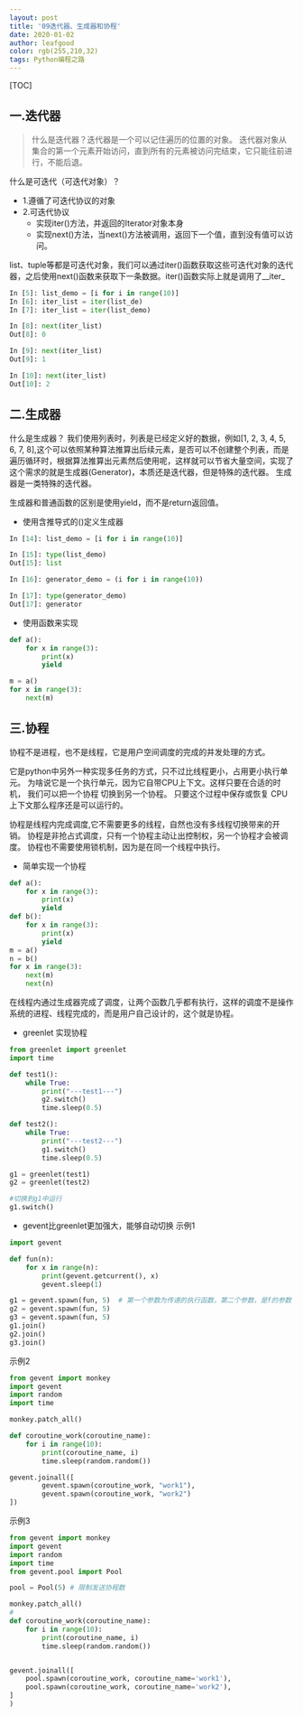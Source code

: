 ```yaml
---
layout: post
title: '09迭代器、生成器和协程'
date: 2020-01-02
author: leafgood
color: rgb(255,210,32)
tags: Python编程之路
---
```

[TOC]
## 一.迭代器
>什么是迭代器？迭代器是一个可以记住遍历的位置的对象。
>迭代器对象从集合的第一个元素开始访问，直到所有的元素被访问完结束，它只能往前进行，不能后退。

什么是可迭代（可迭代对象）？
-  1.遵循了可迭代协议的对象
- 2.可迭代协议
    +  实现iter()方法，并返回的Iterator对象本身
    +  实现next()方法，当next()方法被调用，返回下一个值，直到没有值可以访问。
 
list、tuple等都是可迭代对象，我们可以通过iter()函数获取这些可迭代对象的迭代器，之后使用next()函数来获取下一条数据。iter()函数实际上就是调用了__iter_
 ```python
In [5]: list_demo = [i for i in range(10)]
In [6]: iter_list = iter(list_de)
In [7]: iter_list = iter(list_demo)

In [8]: next(iter_list)
Out[8]: 0

In [9]: next(iter_list)
Out[9]: 1

In [10]: next(iter_list)
Out[10]: 2

 ```


## 二.生成器

什么是生成器？
我们使用列表时，列表是已经定义好的数据，例如[1, 2, 3, 4, 5, 6, 7, 8],这个可以依照某种算法推算出后续元素，是否可以不创建整个列表，而是遍历循环时，根据算法推算出元素然后使用呢，这样就可以节省大量空间，实现了这个需求的就是生成器(Generator)，本质还是迭代器，但是特殊的迭代器。
生成器是一类特殊的迭代器。

生成器和普通函数的区别是使用yield，而不是return返回值。

- 使用含推导式的()定义生成器
```python
In [14]: list_demo = [i for i in range(10)]

In [15]: type(list_demo)
Out[15]: list

In [16]: generator_demo = (i for i in range(10))

In [17]: type(generator_demo)
Out[17]: generator

```
- 使用函数来实现
```python
def a():
    for x in range(3):
        print(x)
        yield

m = a()
for x in range(3):
    next(m)
```

## 三.协程

协程不是进程，也不是线程，它是用户空间调度的完成的并发处理的方式。

它是python中另外一种实现多任务的方式，只不过比线程更小，占用更小执行单元。 为啥说它是一个执行单元，因为它自带CPU上下文。这样只要在合适的时机， 我们可以把一个协程 切换到另一个协程。 只要这个过程中保存或恢复 CPU上下文那么程序还是可以运行的。

协程是线程内完成调度,它不需要更多的线程，自然也没有多线程切换带来的开销。
协程是非抢占式调度，只有一个协程主动让出控制权，另一个协程才会被调度。
协程也不需要使用锁机制，因为是在同一个线程中执行。

 - 简单实现一个协程
```python
def a():
    for x in range(3):
        print(x)
        yield
def b():
    for x in range(3):
        print(x)
        yield
m = a()
n = b()
for x in range(3):
    next(m)
    next(n)
```

在线程内通过生成器完成了调度，让两个函数几乎都有执行，这样的调度不是操作系统的进程、线程完成的，而是用户自己设计的，这个就是协程。


- greenlet 实现协程
```python
from greenlet import greenlet
import time

def test1():
    while True:
        print("---test1---")
        g2.switch()
        time.sleep(0.5)

def test2():
    while True:
        print("---test2---")
        g1.switch()
        time.sleep(0.5)

g1 = greenlet(test1)
g2 = greenlet(test2)

#切换到g1中运行
g1.switch()
```
- gevent比greenlet更加强大，能够自动切换
示例1
```python
import gevent

def fun(n):
    for x in range(n):
        print(gevent.getcurrent(), x)
        gevent.sleep(1)

g1 = gevent.spawn(fun, 5)  # 第一个参数为传递的执行函数，第二个参数，是f的参数
g2 = gevent.spawn(fun, 5)
g3 = gevent.spawn(fun, 5)
g1.join()
g2.join()
g3.join()
```
示例2
```python
from gevent import monkey
import gevent
import random
import time

monkey.patch_all()

def coroutine_work(coroutine_name):
    for i in range(10):
        print(coroutine_name, i)
        time.sleep(random.random())

gevent.joinall([
        gevent.spawn(coroutine_work, "work1"),
        gevent.spawn(coroutine_work, "work2")
])
```

示例3
```python
from gevent import monkey
import gevent
import random
import time
from gevent.pool import Pool

pool = Pool(5) # 限制发送协程数

monkey.patch_all()
#
def coroutine_work(coroutine_name):
    for i in range(10):
        print(coroutine_name, i)
        time.sleep(random.random())


gevent.joinall([
    pool.spawn(coroutine_work, coroutine_name='work1'),
    pool.spawn(coroutine_work, coroutine_name='work2'),
]
)
```
